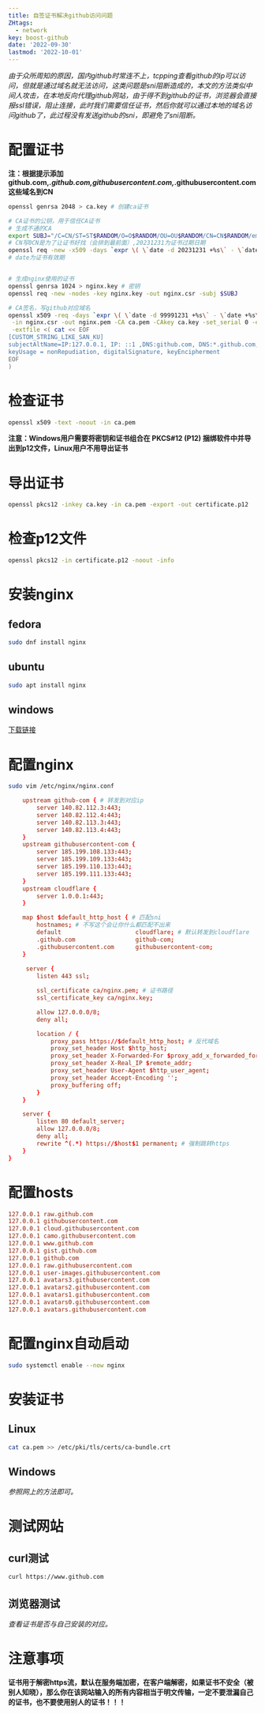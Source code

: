 ```yaml
---
title: 自签证书解决github访问问题
ZHtags: 
  - network
key: boost-github
date: '2022-09-30'
lastmod: '2022-10-01'
---
```

*由于众所周知的原因，国内github时常连不上，tcpping查看github的ip可以访问，但就是通过域名就无法访问，这类问题是sni阻断造成的，本文的方法类似中间人攻击，在本地反向代理github网站，由于得不到github的证书，浏览器会直接报ssl错误，阻止连接，此时我们需要信任证书，然后你就可以通过本地的域名访问github了，此过程没有发送github的sni，即避免了sni阻断。*
# 配置证书
**注：根据提示添加github.com,*.github.com,githubusercontent.com,*.githubusercontent.com这些域名到CN**
```bash
openssl genrsa 2048 > ca.key # 创建ca证书

# CA证书的公钥，用于信任CA证书
# 生成不通的CA
export SUBJ="/C=CN/ST=ST$RANDOM/O=O$RANDOM/OU=OU$RANDOM/CN=CN$RANDOM/emailAddress=$RANDOM@localhost"
# CN写0CN是为了让证书好找（会排到最前面）,20231231为证书过期日期
openssl req -new -x509 -days `expr \( \`date -d 20231231 +%s\` - \`date +%s\` \) / 86400 + 1` -key ca.key -out ca.pem -subj $SUBJ
# date为证书有效期


# 生成nginx使用的证书
openssl genrsa 1024 > nginx.key # 密钥
openssl req -new -nodes -key nginx.key -out nginx.csr -subj $SUBJ

# CA签名，写github对应域名
openssl x509 -req -days `expr \( \`date -d 99991231 +%s\` - \`date +%s\` \) / 86400 + 1` \
 -in nginx.csr -out nginx.pem -CA ca.pem -CAkey ca.key -set_serial 0 -extensions CUSTOM_STRING_LIKE_SAN_KU\
 -extfile <( cat << EOF
[CUSTOM_STRING_LIKE_SAN_KU]
subjectAltName=IP:127.0.0.1, IP: ::1 ,DNS:github.com, DNS:*.github.com, DNS:githubusercontent.com, DNS:*.githubusercontent.com
keyUsage = nonRepudiation, digitalSignature, keyEncipherment
EOF
)
```
# 检查证书
```bash
openssl x509 -text -noout -in ca.pem
```
**注意：Windows用户需要将密钥和证书组合在 PKCS#12 (P12) 捆绑软件中并导出到p12文件，Linux用户不用导出证书**
# 导出证书
```bash
openssl pkcs12 -inkey ca.key -in ca.pem -export -out certificate.p12
```
# 检查p12文件
```bash
openssl pkcs12 -in certificate.p12 -noout -info
```
# 安装nginx
## fedora
```bash
sudo dnf install nginx 
```
## ubuntu
```bash
sudo apt install nginx
```
## windows
[下载链接](http://nginx.org/download/nginx-1.23.1.zip)
# 配置nginx
```bash
sudo vim /etc/nginx/nginx.conf
```
```conf
    upstream github-com { # 转发到对应ip
        server 140.82.112.3:443;
        server 140.82.112.4:443;
        server 140.82.113.3:443;
        server 140.82.113.4:443;
    }
    upstream githubusercontent-com {
        server 185.199.108.133:443;
        server 185.199.109.133:443;
        server 185.199.110.133:443;
        server 185.199.111.133:443;
    }
    upstream cloudflare {
        server 1.0.0.1:443;
    }

    map $host $default_http_host { # 匹配sni
        hostnames; # 不写这个会让你什么都匹配不出来
        default                     cloudflare; # 默认转发到cloudflare
        .github.com                 github-com;
        .githubusercontent.com      githubusercontent-com;
    }
    
     server {
        listen 443 ssl;

        ssl_certificate ca/nginx.pem; # 证书路径
        ssl_certificate_key ca/nginx.key;

        allow 127.0.0.0/8;
        deny all;

        location / {
            proxy_pass https://$default_http_host; # 反代域名
            proxy_set_header Host $http_host;
            proxy_set_header X-Forwarded-For $proxy_add_x_forwarded_for;
            proxy_set_header X-Real_IP $remote_addr;
            proxy_set_header User-Agent $http_user_agent;
            proxy_set_header Accept-Encoding '';
            proxy_buffering off;
        }
    }

    server {
        listen 80 default_server;
        allow 127.0.0.0/8;
        deny all;
        rewrite ^(.*) https://$host$1 permanent; # 强制跳转https
    }
}
```
# 配置hosts
```conf
127.0.0.1 raw.github.com 
127.0.0.1 githubusercontent.com
127.0.0.1 cloud.githubusercontent.com
127.0.0.1 camo.githubusercontent.com
127.0.0.1 www.github.com 
127.0.0.1 gist.github.com
127.0.0.1 github.com 
127.0.0.1 raw.githubusercontent.com
127.0.0.1 user-images.githubusercontent.com
127.0.0.1 avatars3.githubusercontent.com 
127.0.0.1 avatars2.githubusercontent.com 
127.0.0.1 avatars1.githubusercontent.com 
127.0.0.1 avatars0.githubusercontent.com 
127.0.0.1 avatars.githubusercontent.com
```
# 配置nginx自动启动
```bash
sudo systemctl enable --now nginx
```
# 安装证书
## Linux
```bash
cat ca.pem >> /etc/pki/tls/certs/ca-bundle.crt
```
## Windows
*参照网上的方法即可。*
# 测试网站
## curl测试
```bash
curl https://www.github.com
```
## 浏览器测试
*查看证书是否与自己安装的对应。*
# 注意事项
**证书用于解密https流，默认在服务端加密，在客户端解密，如果证书不安全（被别人知晓），那么你在该网站输入的所有内容相当于明文传输，一定不要泄漏自己的证书，也不要使用别人的证书！！！**